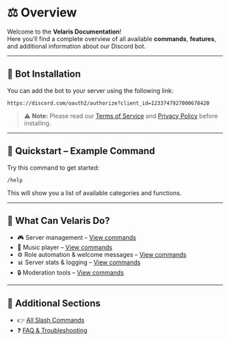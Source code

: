 # ⚖️ Overview

Welcome to the **Velaris Documentation**!  
Here you’ll find a complete overview of all available **commands**, **features**, and additional information about our Discord bot.

---

## 🔗 Bot Installation

You can add the bot to your server using the following link:

```
https://discord.com/oauth2/authorize?client_id=1233747927000678420
```

> ⚠️ **Note:** Please read our [Terms of Service](#) and [Privacy Policy](#) before installing.

---

## 📜 Quickstart – Example Command

Try this command to get started:

```
/help
```

This will show you a list of available categories and functions.

---

## 🧠 What Can Velaris Do?

- 🎮 Server management – [View commands](https://docs.velyzo.de/velaris/commands/server)
- 🎵 Music player – [View commands](https://docs.velyzo.de/velaris/commands/music)
- ⚙️ Role automation & welcome messages – [View commands](https://docs.velyzo.de/velaris/commands/utility)
- 📊 Server stats & logging – [View commands](https://docs.velyzo.de/velaris/commands/logs)
- 🔒 Moderation tools – [View commands](https://docs.velyzo.de/velaris/commands/moderation)

---

## 📂 Additional Sections

- 👉 [All Slash Commands](https://docs.velyzo.de/velaris/commands)
- ❓ [FAQ & Troubleshooting](https://docs.velyzo.de/velaris/faq)